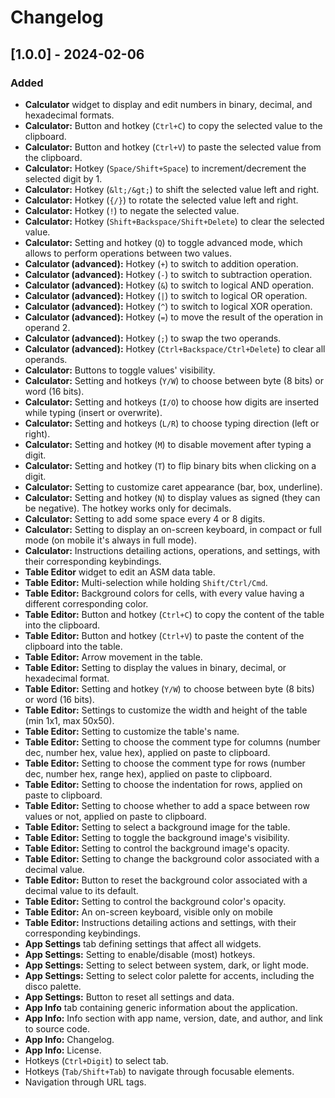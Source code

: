 # Changelog

## [1.0.0] - 2024-02-06

### Added

- **Calculator** widget to display and edit numbers in binary, decimal, and hexadecimal formats.
- **Calculator:** Button and hotkey (`Ctrl+C`) to copy the selected value to the clipboard.
- **Calculator:** Button and hotkey (`Ctrl+V`) to paste the selected value from the clipboard.
- **Calculator:** Hotkey (`Space/Shift+Space`) to increment/decrement the selected digit by 1.
- **Calculator:** Hotkey (`&lt;/&gt;`) to shift the selected value left and right.
- **Calculator:** Hotkey (`{/}`) to rotate the selected value left and right.
- **Calculator:** Hotkey (`!`) to negate the selected value.
- **Calculator:** Hotkey (`Shift+Backspace/Shift+Delete`) to clear the selected value.
- **Calculator:** Setting and hotkey (`Q`) to toggle advanced mode, which allows to perform operations between two values.
- **Calculator (advanced):** Hotkey (`+`) to switch to addition operation.
- **Calculator (advanced):** Hotkey (`-`) to switch to subtraction operation.
- **Calculator (advanced):** Hotkey (`&`) to switch to logical AND operation.
- **Calculator (advanced):** Hotkey (`|`) to switch to logical OR operation.
- **Calculator (advanced):** Hotkey (`^`) to switch to logical XOR operation.
- **Calculator (advanced):** Hotkey (`=`) to move the result of the operation in operand 2.
- **Calculator (advanced):** Hotkey (`;`) to swap the two operands.
- **Calculator (advanced):** Hotkey (`Ctrl+Backspace/Ctrl+Delete`) to clear all operands.
- **Calculator:** Buttons to toggle values' visibility.
- **Calculator:** Setting and hotkeys (`Y/W`) to choose between byte (8 bits) or word (16 bits).
- **Calculator:** Setting and hotkeys (`I/O`) to choose how digits are inserted while typing (insert or overwrite).
- **Calculator:** Setting and hotkeys (`L/R`) to choose typing direction (left or right).
- **Calculator:** Setting and hotkey (`M`) to disable movement after typing a digit.
- **Calculator:** Setting and hotkey (`T`) to flip binary bits when clicking on a digit.
- **Calculator:** Setting to customize caret appearance (bar, box, underline).
- **Calculator:** Setting and hotkey (`N`) to display values as signed (they can be negative). The hotkey works only for decimals.
- **Calculator:** Setting to add some space every 4 or 8 digits.
- **Calculator:** Setting to display an on-screen keyboard, in compact or full mode (on mobile it's always in full mode).
- **Calculator:** Instructions detailing actions, operations, and settings, with their corresponding keybindings.
- **Table Editor** widget to edit an ASM data table.
- **Table Editor:** Multi-selection while holding `Shift/Ctrl/Cmd`.
- **Table Editor:** Background colors for cells, with every value having a different corresponding color.
- **Table Editor:** Button and hotkey (`Ctrl+C`) to copy the content of the table into the clipboard.
- **Table Editor:** Button and hotkey (`Ctrl+V`) to paste the content of the clipboard into the table.
- **Table Editor:** Arrow movement in the table.
- **Table Editor:** Setting to display the values in binary, decimal, or hexadecimal format.
- **Table Editor:** Setting and hotkey (`Y/W`) to choose between byte (8 bits) or word (16 bits).
- **Table Editor:** Settings to customize the width and height of the table (min 1x1, max 50x50).
- **Table Editor:** Setting to customize the table's name.
- **Table Editor:** Setting to choose the comment type for columns (number dec, number hex, value hex), applied on paste to clipboard.
- **Table Editor:** Setting to choose the comment type for rows (number dec, number hex, range hex), applied on paste to clipboard.
- **Table Editor:** Setting to choose the indentation for rows, applied on paste to clipboard.
- **Table Editor:** Setting to choose whether to add a space between row values or not, applied on paste to clipboard.
- **Table Editor:** Setting to select a background image for the table.
- **Table Editor:** Setting to toggle the background image's visibility.
- **Table Editor:** Setting to control the background image's opacity.
- **Table Editor:** Setting to change the background color associated with a decimal value.
- **Table Editor:** Button to reset the background color associated with a decimal value to its default.
- **Table Editor:** Setting to control the background color's opacity.
- **Table Editor:** An on-screen keyboard, visible only on mobile
- **Table Editor:** Instructions detailing actions and settings, with their corresponding keybindings.
- **App Settings** tab defining settings that affect all widgets.
- **App Settings:** Setting to enable/disable (most) hotkeys.
- **App Settings:** Setting to select between system, dark, or light mode.
- **App Settings:** Setting to select color palette for accents, including the disco palette.
- **App Settings:** Button to reset all settings and data.
- **App Info** tab containing generic information about the application.
- **App Info:** Info section with app name, version, date, and author, and link to source code.
- **App Info:** Changelog.
- **App Info:** License.
- Hotkeys (`Ctrl+Digit`) to select tab.
- Hotkeys (`Tab/Shift+Tab`) to navigate through focusable elements.
- Navigation through URL tags.
